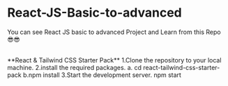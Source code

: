 # React-JS-Basic-to-advanced
You can see React JS basic to advanced  Project  and Learn from this Repo😎😎

<br>
**React & Tailwind CSS Starter Pack**
   1.Clone the repository to your local machine.
   2.install the required packages.
      a. cd react-tailwind-css-starter-pack
      b.npm install
   3.Start the development server.
      npm start
